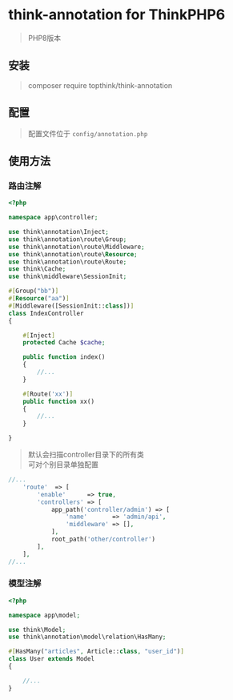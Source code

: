 # think-annotation for ThinkPHP6

> PHP8版本

## 安装

> composer require topthink/think-annotation

## 配置

> 配置文件位于 `config/annotation.php`

## 使用方法

### 路由注解

~~~php
<?php

namespace app\controller;

use think\annotation\Inject;
use think\annotation\route\Group;
use think\annotation\route\Middleware;
use think\annotation\route\Resource;
use think\annotation\route\Route;
use think\Cache;
use think\middleware\SessionInit;

#[Group("bb")]
#[Resource("aa")]
#[Middleware([SessionInit::class])]
class IndexController
{

    #[Inject]
    protected Cache $cache;

    public function index()
    {
        //...
    }

    #[Route('xx')]
    public function xx()
    {
        //...
    }

}

~~~

> 默认会扫描controller目录下的所有类  
> 可对个别目录单独配置

```php
//...
    'route'  => [
        'enable'      => true,
        'controllers' => [
            app_path('controller/admin') => [
                'name'       => 'admin/api',
                'middleware' => [],
            ],
            root_path('other/controller')
        ],
    ],
//...
```

### 模型注解

~~~php
<?php

namespace app\model;

use think\Model;
use think\annotation\model\relation\HasMany;

#[HasMany("articles", Article::class, "user_id")]
class User extends Model
{

    //...
}
~~~



